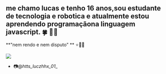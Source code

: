## me chamo **lucas** e tenho 16 anos,sou estudante de tecnologia e robotica e atualmente estou aprendendo programaçãona linguagem javascript. 🍀 🖤💙

**"nem rendo e nem disputo" ** ⭐👑🍀



![](https://media1.tenor.com/m/CfQ8v2yDlXAAAAAC/joker-ha.gif)

- 📷@_htts_luczhhx_01__

